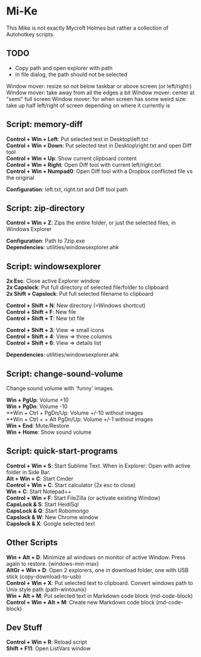 Mi-Ke
=====
This Mike is not exactly Mycroft Holmes but rather a collection of Autohotkey scripts.

TODO
----
- Copy path and open explorer with path
- in file dialog, the path should not be selected

Window mover: resize so not below taskbar or above screen (or left/right:)
Window mover: take away from all the edges a bit
Window mover: center at "semi" full screen
Window mover: for when screen has some weird size: take up half left/right of screen depending on where it currently is

Script: memory-diff
-------------------
**Control + Win + Left**: Put selected text in Desktop\left.txt  
**Control + Win + Down**: Put selected text in Desktop\right.txt and open Diff tool  
**Control + Win + Up**: Show current clipboard content  
**Control + Win + Right**: Open Diff tool with current left/right.txt  
**Control + Win + Numpad0**: Open Diff tool with a Dropbox conflicted file vs the original  

**Configuration**: left.txt, right.txt and Diff tool path  


Script: zip-directory
---------------------
**Control + Win + Z**: Zips the entire folder, or just the selected files, in Windows Explorer  

**Configuration**: Path to 7zip.exe  
**Dependencies**: utilities/windowsexplorer.ahk


Script: windowsexplorer
-----------------------
**2x Esc**: Close active Explorer window  
**2x Capslock**: Put full directory of selected file/folder to clipboard  
**2x Shift + Capslock**: Put full selected filename to clipboard  

**Control + Shift + N**: New directory (=Windows shortcut)  
**Control + Shift + F**: New file  
**Control + Shift + T**: New txt file  

**Control + Shift + 3**: View => small icons  
**Control + Shift + 4**: View => three columns  
**Control + Shift + 6**: View => details list  

**Dependencies**: utilities/windowsexplorer.ahk


Script: change-sound-volume
---------------------------
Change sound volume with 'funny' images.  

**Win + PgUp**: Volume +10  
**Win + PgDn**: Volume -10  
**Win + Ctrl + PgDn/Up: Volume +/-10 without images  
**Win + Ctrl + + Alt PgDn/Up: Volume +/-1 without images  
**Win + End**: Mute/Restore  
**Win + Home**: Show sound volume  


Script: quick-start-programs
----------------------------
**Control + Win + S**: Start Sublime Text. When in Explorer: Open with active folder in Side Bar.  
**Alt + Win + C**: Start Cmder  
**Control + Win + C**: Start calculator (2x esc to close)  
**Win + C**: Start Notepad++  
**Control + Win + F**: Start FileZilla (or activate existing Window)  
**CapsLock & S**: Start HeidiSql  
**CapsLock & Q**: Start Robomongo  
**Capslock & W**: New Chrome window  
**Capslock & X**: Google selected text  

Other Scripts
-------------
**Win + Alt + D**: Minimize all windows on monitor of active Window. Press again to restore. (windows-min-max)  
**AltGr + Win + D**: Open 2 explorers, one in download folder, one with USB stick (copy-download-to-usb)  
**Control + Win + X**: Put selected text to clipboard. Convert windows path to Unix style path (path-wintounix)  
**Win + Alt + M**: Put selected text in Markdown code block (md-code-block)  
**Control + Win + Alt + M**: Create new Markdown code block (md-code-block)  

Dev Stuff
---------
**Control + Win + R**: Reload script  
**Shift + F11**: Open ListVars window  
